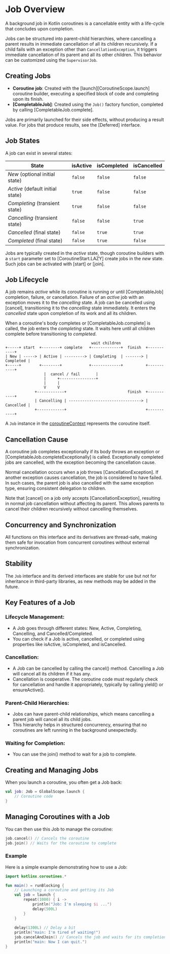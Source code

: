 # Job Overview

A background job in Kotlin coroutines is a cancellable entity with a life-cycle that concludes upon completion.

Jobs can be structured into parent-child hierarchies, where cancelling a parent results in immediate cancellation of all its children recursively. 
If a child fails with an exception other than `CancellationException`, it triggers immediate cancellation of its parent and all its other children. 
This behavior can be customized using the `SupervisorJob`.

## Creating Jobs

- **Coroutine job**: Created with the [launch][CoroutineScope.launch] coroutine builder, executing a specified block of code and completing upon its finish.
- **[CompletableJob]**: Created using the `Job()` factory function, completed by calling [CompletableJob.complete].

Jobs are primarily launched for their side effects, without producing a result value. For jobs that produce results, see the [Deferred] interface.

## Job States

A job can exist in several states:

| **State**                        | isActive | isCompleted | isCancelled |
| -------------------------------- | -------- | ----------- | ----------- |
| _New_ (optional initial state)   | `false`  | `false`     | `false`     |
| _Active_ (default initial state) | `true`   | `false`     | `false`     |
| _Completing_ (transient state)   | `true`   | `false`     | `false`     |
| _Cancelling_ (transient state)   | `false`  | `false`     | `true`      |
| _Cancelled_ (final state)        | `false`  | `true`      | `true`      |
| _Completed_ (final state)        | `false`  | `true`      | `false`     |

Jobs are typically created in the _active_ state, though coroutine builders with a `start` parameter set to [CoroutineStart.LAZY] create jobs in the _new_ state. 
Such jobs can be activated with [start] or [join].

## Job Lifecycle

A job remains _active_ while its coroutine is running or until [CompletableJob] completion, failure, or cancellation. 
Failure of an _active_ job with an exception moves it to the _cancelling_ state. A job can be cancelled using [cancel], transitioning it to the _cancelling_ state immediately. 
It enters the _cancelled_ state upon completion of its work and all its children.

When a coroutine's body completes or [CompletableJob.complete] is called, the job enters the _completing_ state. 
It waits here until all children complete before transitioning to _completed_.

```
                                      wait children
+-----+ start  +--------+ complete   +-------------+  finish  +-----------+
| New | -----> | Active | ---------> | Completing  | -------> | Completed |
+-----+        +--------+            +-------------+          +-----------+
                 |  cancel / fail       |
                 |     +----------------+
                 |     |
                 V     V
             +------------+                           finish  +-----------+
             | Cancelling | --------------------------------> | Cancelled |
             +------------+                                   +-----------+
```

A `Job` instance in the [coroutineContext](https://kotlinlang.org/api/latest/jvm/stdlib/kotlin.coroutines/coroutine-context.html) represents the coroutine itself.

## Cancellation Cause

A coroutine job completes exceptionally if its body throws an exception or [CompletableJob.completeExceptionally] is called. 
Exceptionally completed jobs are cancelled, with the exception becoming the cancellation cause.

Normal cancellation occurs when a job throws [CancellationException]. If another exception causes cancellation, the job is considered to have failed. 
In such cases, the parent job is also cancelled with the same exception type, ensuring consistent delegation to children.

Note that [cancel] on a job only accepts [CancellationException], resulting in normal job cancellation without affecting its parent. 
This allows parents to cancel their children recursively without cancelling themselves.

## Concurrency and Synchronization

All functions on this interface and its derivatives are thread-safe, making them safe for invocation from concurrent coroutines without external synchronization.

## Stability

The `Job` interface and its derived interfaces are stable for use but not for inheritance in third-party libraries, as new methods may be added in the future.

## Key Features of a Job

### Lifecycle Management:

- A Job goes through different states: New, Active, Completing, Cancelling, and Cancelled/Completed.
- You can check if a Job is active, cancelled, or completed using properties like isActive, isCompleted, and isCancelled.

### Cancellation:

- A Job can be cancelled by calling the cancel() method. Cancelling a Job will cancel all its children if it has any.
- Cancellation is cooperative. The coroutine code must regularly check for cancellation and handle it appropriately, 
typically by calling yield() or ensureActive().

### Parent-Child Hierarchies:

- Jobs can have parent-child relationships, which means cancelling a parent job will cancel all its child jobs.
- This hierarchy helps in structured concurrency, ensuring that no coroutines are left running in the background unexpectedly.

### Waiting for Completion:

- You can use the join() method to wait for a job to complete.

## Creating and Managing Jobs

When you launch a coroutine, you often get a Job back:

```kotlin
val job: Job = GlobalScope.launch {
    // Coroutine code
}
```

## Managing Coroutines with a Job

You can then use this Job to manage the coroutine:

```kotlin
job.cancel() // Cancels the coroutine
job.join() // Waits for the coroutine to complete
```

### Example

Here is a simple example demonstrating how to use a Job:

```kotlin
import kotlinx.coroutines.*

fun main() = runBlocking {
    // Launching a coroutine and getting its Job
    val job = launch {
        repeat(1000) { i ->
            println("Job: I'm sleeping $i ...")
            delay(500L)
        }
    }
    
    delay(1300L) // Delay a bit
    println("main: I'm tired of waiting!")
    job.cancelAndJoin() // Cancels the job and waits for its completion
    println("main: Now I can quit.")
}
```

